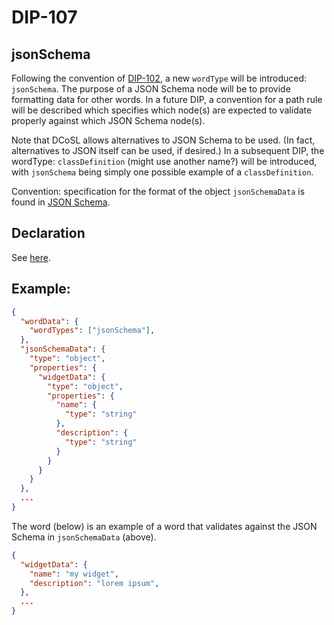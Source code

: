 DIP-107
======

jsonSchema
------------------------------

Following the convention of [DIP-102](102.md), a new `wordType` will be introduced: `jsonSchema`. The purpose of a JSON Schema node will be to provide formatting data for other words. In a future DIP, a convention for a path rule will be described which specifies which node(s) are expected to validate properly against which JSON Schema node(s).

Note that DCoSL allows alternatives to JSON Schema to be used. (In fact, alternatives to JSON itself can be used, if desired.) In a subsequent DIP, the wordType: `classDefinition` (might use another name?) will be introduced, with `jsonSchema` being simply one possible example of a `classDefinition`.

Convention: specification for the format of the object `jsonSchemaData` is found in [JSON Schema](https://json-schema.org).

## Declaration

See [here](declarations/jsonSchema.md).

## Example:

```json
{
  "wordData": {
    "wordTypes": ["jsonSchema"],
  },
  "jsonSchemaData": {
    "type": "object",
    "properties": {
      "widgetData": {
        "type": "object",
        "properties": {
          "name": {
            "type": "string"
          },
          "description": {
            "type": "string"
          }
        }
      }
    }
  },
  ...
}
```

The word (below) is an example of a word that validates against the JSON Schema in `jsonSchemaData` (above).

```json
{
  "widgetData": {
    "name": "my widget",
    "description": "lorem ipsum",
  },
  ...
}
```


